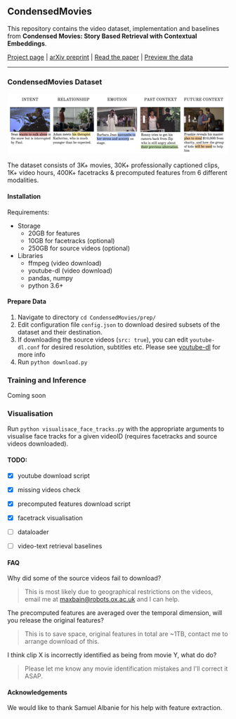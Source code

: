 ## CondensedMovies

This repository contains the video dataset, implementation and baselines from <strong>Condensed Movies: Story Based Retrieval with Contextual Embeddings</strong>.

[Project page](https://www.robots.ox.ac.uk/~vgg/research/condensed-movies) |
[arXiv preprint](https://arxiv.org/abs/2005.04208) |
[Read the paper](https://arxiv.org/pdf/2005.04208.pdf) |
[Preview the data](https://www.robots.ox.ac.uk/~vgg/research/condensed-movies/#preview)

----
### CondensedMovies Dataset

![videocaptions](figs/example_captions.png)


The dataset consists of 3K+ movies, 30K+ professionally captioned clips, 1K+ video hours, 400K+ facetracks & precomputed features from 6 different modalities.

#### Installation

Requirements:
- Storage
    - 20GB for features
    - 10GB for facetracks (optional)
    - 250GB for source videos (optional)
- Libraries
    - ffmpeg (video download)
    - youtube-dl (video download)
    - pandas, numpy
    - python 3.6+

#### Prepare Data

1. Navigate to directory `cd CondensedMovies/prep/`
2. Edit configuration file `config.json` to download desired subsets of the dataset and their destination.
3. If downloading the source videos (`src: true`), you can edit `youtube-dl.conf` for desired resolution, subtitles etc.
Please see [youtube-dl](https://github.com/ytdl-org/youtube-dl) for more info
4. Run `python download.py`



### Training and Inference

Coming soon

### Visualisation

Run `python visualisace_face_tracks.py` with the appropriate arguments to visualise face tracks for a given videoID (requires facetracks and source videos downloaded).

#### TODO:
- [x] youtube download script
- [x] missing videos check
- [x] precomputed features download script
- [x] facetrack visualisation
- [ ] dataloader
- [ ] video-text retrieval baselines


#### FAQ

Why did some of the source videos fail to download?
>This is most likely due to geographical restrictions on the videos, email me at maxbain@robots.ox.ac.uk and I can help.

The precomputed features are averaged over the temporal dimension, will you release the original features?
>This is to save space, original features in total are ~1TB, contact me to arrange download of this.

I think clip X is incorrectly identified as being from movie Y, what do do?
>Please let me know any movie identification mistakes and I'll correct it ASAP.


#### Acknowledgements

We would like to thank Samuel Albanie for his help with feature extraction.